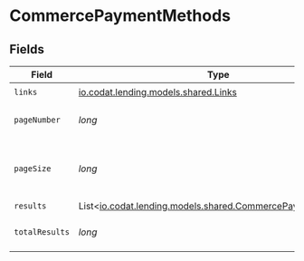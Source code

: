 # CommercePaymentMethods


## Fields

| Field                                                                                                      | Type                                                                                                       | Required                                                                                                   | Description                                                                                                |
| ---------------------------------------------------------------------------------------------------------- | ---------------------------------------------------------------------------------------------------------- | ---------------------------------------------------------------------------------------------------------- | ---------------------------------------------------------------------------------------------------------- |
| `links`                                                                                                    | [io.codat.lending.models.shared.Links](../../models/shared/Links.md)                                       | :heavy_check_mark:                                                                                         | N/A                                                                                                        |
| `pageNumber`                                                                                               | *long*                                                                                                     | :heavy_check_mark:                                                                                         | Current page number.                                                                                       |
| `pageSize`                                                                                                 | *long*                                                                                                     | :heavy_check_mark:                                                                                         | Number of items to return in results array.                                                                |
| `results`                                                                                                  | List<[io.codat.lending.models.shared.CommercePaymentMethod](../../models/shared/CommercePaymentMethod.md)> | :heavy_minus_sign:                                                                                         | N/A                                                                                                        |
| `totalResults`                                                                                             | *long*                                                                                                     | :heavy_check_mark:                                                                                         | Total number of items.                                                                                     |